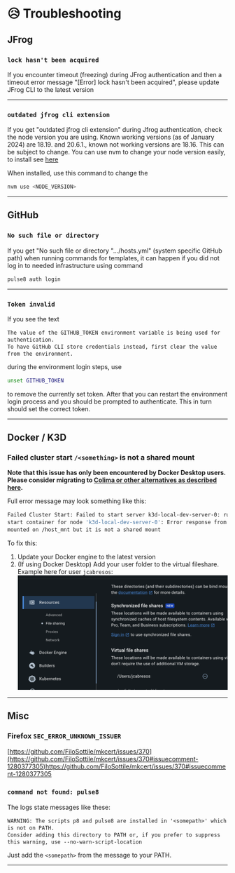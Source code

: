 # 😥 Troubleshooting

## JFrog

### `lock hasn't been acquired`

If you encounter timeout (freezing) during JFrog authentication and then a timeout error message "[Error] lock hasn't been acquired", please update JFrog CLI to the latest version

---

### `outdated jfrog cli extension`

If you get "outdated jfrog cli extension" during Jfrog authentication, check the node version you are using. Known working versions (as of January 2024) are 18.19. and 20.6.1., known not working versions are 18.16.
This can be subject to change. You can use nvm to change your node version easily, to install see [here](https://github.com/nvm-sh/nvm?tab=readme-ov-file#installing-and-updating)

When installed, use this command to change the

```bash
nvm use <NODE_VERSION>
```

---

## GitHub

### `No such file or directory`

If you get "No such file or directory ".../hosts.yml" (system specific GitHub path) when running commands for templates, it can happen if you did not log in to needed infrastructure using command

```bash
pulse8 auth login
```

---

### `Token invalid`

If you see the text

```text
The value of the GITHUB_TOKEN environment variable is being used for authentication.
To have GitHub CLI store credentials instead, first clear the value from the environment.
```

during the environment login steps, use

```bash
unset GITHUB_TOKEN
```

to remove the currently set token. After that you can restart the environment login process and you should be prompted to authenticate. This in turn should set the correct token.

---

## Docker / K3D

### Failed cluster start `/<something>` is not a shared mount

**Note that this issue has only been encountered by Docker Desktop users. Please consider migrating to [Colima or other alternatives as described here](https://synpulse.atlassian.net/wiki/spaces/SYN8/pages/3296067599/Using+Docker+CLI+over+Docker+Desktop).**

Full error message may look something like this:

```bash
Failed Cluster Start: Failed to start server k3d-local-dev-server-0: runtime failed to start node 'k3d-local-dev-server-0': docker failed to
start container for node 'k3d-local-dev-server-0': Error response from daemon: path /host_mnt/Users/user/.pulse8/volumes/local-dev/var/lib/kubelet/pods is
mounted on /host_mnt but it is not a shared mount
```

To fix this:

1. Update your Docker engine to the latest version
2. (If using Docker Desktop) Add your user folder to the virtual fileshare. Example here for user `jcabresos`:
    ![alt](./images/troubleshooting-not-a-shared-mount.png)

---

## Misc

### Firefox `SEC_ERROR_UNKNOWN_ISSUER`

[https://github.com/FiloSottile/mkcert/issues/370](https://github.com/FiloSottile/mkcert/issues/370#issuecomment-1280377305)<https://github.com/FiloSottile/mkcert/issues/370#issuecomment-1280377305>

### `command not found: pulse8`

The logs state messages like these:

```
WARNING: The scripts p8 and pulse8 are installed in '<somepath>' which is not on PATH.
Consider adding this directory to PATH or, if you prefer to suppress this warning, use --no-warn-script-location
```

Just add the `<somepath>` from the message to your PATH.  

---
